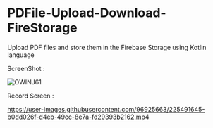 # PDFile-Upload-Download-FireStorage
Upload PDF files and store them in the Firebase Storage using Kotlin language

ScreenShot :

![OWINJ61](https://user-images.githubusercontent.com/96925663/226141208-29324daa-463b-438b-80e5-f39b8c23e716.png)

Record Screen :

https://user-images.githubusercontent.com/96925663/225491645-b0dd026f-d4eb-49cc-8e7a-fd29393b2162.mp4





